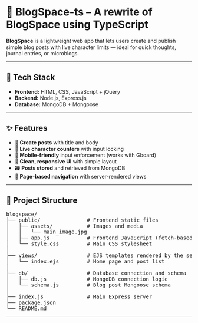 # 📝 BlogSpace-ts – A rewrite of BlogSpace using TypeScript
**BlogSpace** is a lightweight web app that lets users create and publish simple blog posts with live character limits — ideal for quick thoughts, journal entries, or microblogs.

---

## 🔧 Tech Stack

- **Frontend:** HTML, CSS, JavaScript + jQuery  
- **Backend:** Node.js, Express.js  
- **Database:** MongoDB + Mongoose  

---

## ✨ Features

- 📝 **Create posts** with title and body  
- 🔢 **Live character counters** with input locking  
- 📱 **Mobile-friendly** input enforcement (works with Gboard)  
- 🎨 **Clean, responsive UI** with simple layout  
- 🗃️ **Posts stored** and retrieved from MongoDB  
- 🧱 **Page-based navigation** with server-rendered views  

---

## 📁 Project Structure
<pre>
blogspace/
├── public/               # Frontend static files
│   ├── assets/           # Images and media
│   │   └── main_image.jpg
│   ├── app.js            # Frontend JavaScript (fetch-based UI actions)
│   └── style.css         # Main CSS stylesheet
│
├── views/                # EJS templates rendered by the server
│   └── index.ejs         # Home page and post list
│
├── db/                   # Database connection and schema
│   ├── db.js             # MongoDB connection logic
│   └── schema.js         # Blog post Mongoose schema
│
├── index.js              # Main Express server
├── package.json
└── README.md
</pre>

---

